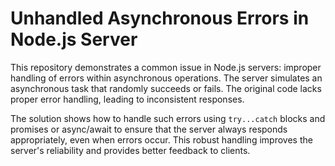 # Unhandled Asynchronous Errors in Node.js Server

This repository demonstrates a common issue in Node.js servers: improper handling of errors within asynchronous operations. The server simulates an asynchronous task that randomly succeeds or fails.  The original code lacks proper error handling, leading to inconsistent responses.

The solution shows how to handle such errors using `try...catch` blocks and promises or async/await to ensure that the server always responds appropriately, even when errors occur. This robust handling improves the server's reliability and provides better feedback to clients.